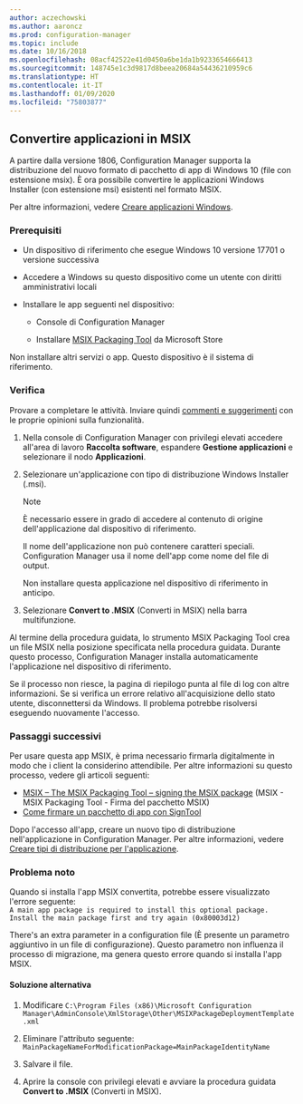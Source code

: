 ```yaml
---
author: aczechowski
ms.author: aaroncz
ms.prod: configuration-manager
ms.topic: include
ms.date: 10/16/2018
ms.openlocfilehash: 08acf42522e41d0450a6be1da1b9233654666413
ms.sourcegitcommit: 148745e1c3d9817d8beea20684a54436210959c6
ms.translationtype: HT
ms.contentlocale: it-IT
ms.lasthandoff: 01/09/2020
ms.locfileid: "75803877"
---
```

## <a name="bkmk_msix"></a> Convertire applicazioni in MSIX
<!--1359029-->

A partire dalla versione 1806, Configuration Manager supporta la distribuzione del nuovo formato di pacchetto di app di Windows 10 (file con estensione msix). È ora possibile convertire le applicazioni Windows Installer (con estensione msi) esistenti nel formato MSIX. 

Per altre informazioni, vedere [Creare applicazioni Windows](/sccm/apps/get-started/creating-windows-applications#bkmk_general).


### <a name="prerequisites"></a>Prerequisiti

- Un dispositivo di riferimento che esegue Windows 10 versione 17701 o versione successiva  

- Accedere a Windows su questo dispositivo come un utente con diritti amministrativi locali  

- Installare le app seguenti nel dispositivo:  

    - Console di Configuration Manager  

    - Installare [MSIX Packaging Tool](https://www.microsoft.com/store/productId/9N5LW3JBCXKF) da Microsoft Store  

Non installare altri servizi o app. Questo dispositivo è il sistema di riferimento. 


### <a name="try-it-out"></a>Verifica

Provare a completare le attività. Inviare quindi [commenti e suggerimenti](/sccm/core/understand/find-help#product-feedback) con le proprie opinioni sulla funzionalità.

1. Nella console di Configuration Manager con privilegi elevati accedere all'area di lavoro **Raccolta software**, espandere **Gestione applicazioni** e selezionare il nodo **Applicazioni**.  

2. Selezionare un'applicazione con tipo di distribuzione Windows Installer (.msi).  

    > [!Note]  
    > È necessario essere in grado di accedere al contenuto di origine dell'applicazione dal dispositivo di riferimento.  
    > 
    > Il nome dell'applicazione non può contenere caratteri speciali. Configuration Manager usa il nome dell'app come nome del file di output.  
    > 
    > Non installare questa applicazione nel dispositivo di riferimento in anticipo.  

3. Selezionare **Convert to .MSIX** (Converti in MSIX) nella barra multifunzione.

Al termine della procedura guidata, lo strumento MSIX Packaging Tool crea un file MSIX nella posizione specificata nella procedura guidata. Durante questo processo, Configuration Manager installa automaticamente l'applicazione nel dispositivo di riferimento.

Se il processo non riesce, la pagina di riepilogo punta al file di log con altre informazioni. Se si verifica un errore relativo all'acquisizione dello stato utente, disconnettersi da Windows. Il problema potrebbe risolversi eseguendo nuovamente l'accesso.

### <a name="next-steps"></a>Passaggi successivi

Per usare questa app MSIX, è prima necessario firmarla digitalmente in modo che i client la considerino attendibile. Per altre informazioni su questo processo, vedere gli articoli seguenti: 
- [MSIX – The MSIX Packaging Tool – signing the MSIX package](https://blogs.msdn.microsoft.com/sgern/2018/09/06/msix-the-msix-packaging-tool-signing-the-msix-package/) (MSIX - MSIX Packaging Tool - Firma del pacchetto MSIX)
- [Come firmare un pacchetto di app con SignTool](https://docs.microsoft.com/windows/desktop/appxpkg/how-to-sign-a-package-using-signtool)

Dopo l'accesso all'app, creare un nuovo tipo di distribuzione nell'applicazione in Configuration Manager. Per altre informazioni, vedere [Creare tipi di distribuzione per l'applicazione](/sccm/apps/deploy-use/create-applications#bkmk_create-dt).


### <a name="known-issue"></a>Problema noto

<!--3212701-->
Quando si installa l'app MSIX convertita, potrebbe essere visualizzato l'errore seguente:  
`A main app package is required to install this optional package. Install the main package first and try again (0x80003d12)`  

There's an extra parameter in a configuration file (È presente un parametro aggiuntivo in un file di configurazione). Questo parametro non influenza il processo di migrazione, ma genera questo errore quando si installa l'app MSIX. 

#### <a name="workaround"></a>Soluzione alternativa
1. Modificare `C:\Program Files (x86)\Microsoft Configuration Manager\AdminConsole\XmlStorage\Other\MSIXPackageDeploymentTemplate.xml`  

2. Eliminare l'attributo seguente: `MainPackageNameForModificationPackage=MainPackageIdentityName`  

3. Salvare il file.  

4. Aprire la console con privilegi elevati e avviare la procedura guidata **Convert to .MSIX** (Converti in MSIX).  


